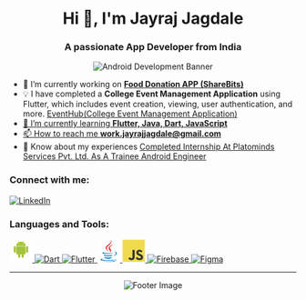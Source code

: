 <h1 align="center">Hi 👋, I'm Jayraj Jagdale</h1>
<h3 align="center">A passionate App Developer from India</h3>

<p align="center">
  <img src="https://technocation.pk/wp-content/uploads/2022/10/android-development.jpg" alt="Android Development Banner" width="1000" height="400">
</p>

- 🔭 I’m currently working on **[Food Donation APP (ShareBits)]()**
- 💡 I have completed a **College Event Management Application** using Flutter, which includes event creation, viewing, user authentication, and more.
  <a href ="https://github.com/JayrajJagdale/EventManagement"/>EventHub(College Event Management Application)
- 🌱 I’m currently learning **Flutter, Java, Dart, JavaScript**
- 📫 How to reach me **work.jayrajjagdale@gmail.com**
- 📄 Know about my experiences [Completed Internship At Platominds Services Pvt. Ltd. As A Trainee Android Engineer](https://www.linkedin.com/in/jayrajjagdale09?utm_source=share&utm_campaign=share_via&utm_content=profile&utm_medium=ios_app&lipi=urn%3Ali%3Apage%3Ad_flagship3_profile_view_base%3BLBDOPtdrSxuj%2FGVSPFpZUQ%3D%3D)

<h3 align="left">Connect with me:</h3>
<p align="left">
  <a href="https://www.linkedin.com/in/jayrajjagdale09?utm_source=share&utm_campaign=share_via&utm_content=profile&utm_medium=ios_app&lipi=urn%3Ali%3Apage%3Ad_flagship3_profile_view_base%3BLBDOPtdrSxuj%2FGVSPFpZUQ%3D%3D" target="_blank">
    <img align="center" src="https://raw.githubusercontent.com/rahuldkjain/github-profile-readme-generator/master/src/images/icons/Social/linked-in-alt.svg" alt="LinkedIn" height="30" width="40" />
  </a>
</p>

<h3 align="left">Languages and Tools:</h3>
<p align="left">
  <a href="https://developer.android.com" target="_blank" rel="noreferrer">
    <img src="https://raw.githubusercontent.com/devicons/devicon/master/icons/android/android-original-wordmark.svg" alt="Android" width="40" height="40"/>
  </a>
  <a href="https://dart.dev" target="_blank" rel="noreferrer">
    <img src="https://www.vectorlogo.zone/logos/dartlang/dartlang-icon.svg" alt="Dart" width="40" height="40"/>
  </a>
  <a href="https://flutter.dev" target="_blank" rel="noreferrer">
    <img src="https://www.vectorlogo.zone/logos/flutterio/flutterio-icon.svg" alt="Flutter" width="40" height="40"/>
  </a>
  <a href="https://www.java.com" target="_blank" rel="noreferrer">
    <img src="https://raw.githubusercontent.com/devicons/devicon/master/icons/java/java-original.svg" alt="Java" width="40" height="40"/>
  </a>
  <a href="https://developer.mozilla.org/en-US/docs/Web/JavaScript" target="_blank" rel="noreferrer">
    <img src="https://raw.githubusercontent.com/devicons/devicon/master/icons/javascript/javascript-original.svg" alt="JavaScript" width="40" height="40"/>
  </a>
  <a href="https://firebase.google.com/" target="_blank" rel="noreferrer">
    <img src="https://www.vectorlogo.zone/logos/firebase/firebase-icon.svg" alt="Firebase" width="40" height="40"/>
  </a>
  <a href="https://www.figma.com/" target="_blank" rel="noreferrer">
    <img src="https://www.vectorlogo.zone/logos/figma/figma-icon.svg" alt="Figma" width="40" height="40"/>
  </a>
</p>

---

<p align="center">
  <img src="https://media.istockphoto.com/id/987105970/photo/thank-you-digital-screen-3d-illustration.jpg?s=612x612&w=0&k=20&c=MQFRp9XH9Z0zROBZaKEooJBhkbOz5J3WcmEsmliUmvs=" alt="Footer Image" width="800" height="200">
</p>
